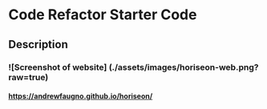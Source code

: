 # Code Refactor Starter Code

## Description 

### ![Screenshot of website] (./assets/images/horiseon-web.png?raw=true) 

#### https://andrewfaugno.github.io/horiseon/







<!-- Repository contains quality README file with description, screenshot, and link to deployed application. -->

<!-- w3c validator website  -->
